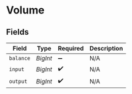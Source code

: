 # Volume


## Fields

| Field              | Type               | Required           | Description        |
| ------------------ | ------------------ | ------------------ | ------------------ |
| `balance`          | *BigInt*           | :heavy_minus_sign: | N/A                |
| `input`            | *BigInt*           | :heavy_check_mark: | N/A                |
| `output`           | *BigInt*           | :heavy_check_mark: | N/A                |